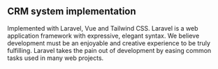 
## CRM system implementation
Implemented with Laravel, Vue and Tailwind CSS.
Laravel is a web application framework with expressive, elegant syntax. We believe development must be an enjoyable and creative experience to be truly fulfilling. Laravel takes the pain out of development by easing common tasks used in many web projects.
